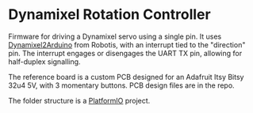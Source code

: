 # Dynamixel Rotation Controller

Firmware for driving a Dynamixel servo using a single pin. It uses [Dynamixel2Arduino](https://github.com/ROBOTIS-GIT/Dynamixel2Arduino/) from Robotis, with an interrupt tied to the "direction" pin. The interrupt engages or disengages the UART TX pin, allowing for half-duplex signalling.

The reference board is a custom PCB designed for an Adafruit Itsy Bitsy 32u4 5V, with 3 momentary buttons. PCB design files are in the repo.

The folder structure is a [PlatformIO](https://platformio.org/) project.
